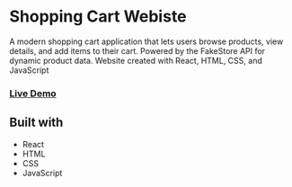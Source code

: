 # Shopping Cart Webiste

A modern shopping cart application that lets users browse products, view details, and add items to their cart. Powered by the FakeStore API for dynamic product data. Website created with React, HTML, CSS, and JavaScript

### **[Live Demo](https://f0676302.shopping-cart-3b6.pages.dev/)**

## Built with

- React
- HTML
- CSS
- JavaScript
